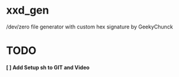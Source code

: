 # xxd_gen
/dev/zero file generator with custom hex signature by GeekyChunck



# TODO
#### [ ] Add Setup sh to GIT and Video

